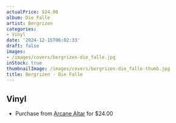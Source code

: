 ```yaml
---
actualPrice: $24.00
album: Die Falle
artist: Bergrizen
categories:
- Vinyl
date: '2024-12-15T06:02:33'
draft: false
images:
- /images/covers/bergrizen-die_falle.jpg
inStock: true
thumbnailImage: /images/covers/bergrizen-die_falle-thumb.jpg
title: Bergrizen - Die Falle
---
```


## Vinyl
* Purchase from [Arcane Altar](https://arcanealtar.bigcartel.com/product/bergrizen-die-falle-12-lp) for $24.00
